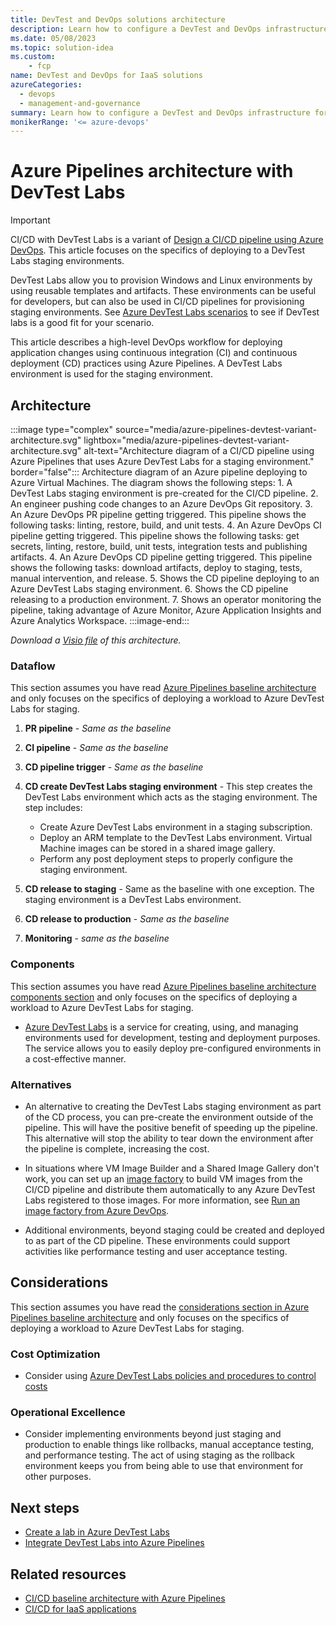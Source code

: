 ```yaml
---
title: DevTest and DevOps solutions architecture 
description: Learn how to configure a DevTest and DevOps infrastructure for development, testing, and deploying IaaS-based software.
ms.date: 05/08/2023
ms.topic: solution-idea
ms.custom:
    - fcp
name: DevTest and DevOps for IaaS solutions
azureCategories:
  - devops
  - management-and-governance
summary: Learn how to configure a DevTest and DevOps infrastructure for development, testing, and deploying IaaS-based software.
monikerRange: '<= azure-devops'
---
```


# Azure Pipelines architecture with DevTest Labs 

> [!IMPORTANT]
> CI/CD with DevTest Labs is a variant of [Design a CI/CD pipeline using Azure DevOps](devops-pipelines-baseline-architecture.md). This article focuses on the specifics of deploying to a DevTest Labs staging environments.

DevTest Labs allow you to provision Windows and Linux environments by using reusable templates and artifacts. These environments can be useful for developers, but can also be used in CI/CD pipelines for provisioning staging environments. See [Azure DevTest Labs scenarios](/azure/devtest-labs/devtest-lab-guidance-get-started) to see if DevTest labs is a good fit for your scenario.

This article describes a high-level DevOps workflow for deploying application changes using continuous integration (CI) and continuous deployment (CD) practices using Azure Pipelines. A DevTest Labs environment is used for the staging environment.

## Architecture

:::image type="complex" source="media/azure-pipelines-devtest-variant-architecture.svg" lightbox="media/azure-pipelines-devtest-variant-architecture.svg" alt-text="Architecture diagram of a CI/CD pipeline using Azure Pipelines that uses Azure DevTest Labs for a staging environment." border="false"::: 
Architecture diagram of an Azure pipeline deploying to Azure Virtual Machines. The diagram shows the following steps: 1. A DevTest Labs staging environment is pre-created for the CI/CD pipeline. 2. An engineer pushing code changes to an Azure DevOps Git repository. 3. An Azure DevOps PR pipeline getting triggered. This pipeline shows the following tasks: linting, restore, build, and unit tests. 4. An Azure DevOps CI pipeline getting triggered. This pipeline shows the following tasks: get secrets, linting, restore, build, unit tests, integration tests and publishing artifacts. 4. An Azure DevOps CD pipeline getting triggered. This pipeline shows the following tasks: download artifacts, deploy to staging, tests, manual intervention, and release. 5. Shows the CD pipeline deploying to an Azure DevTest Labs staging environment. 6. Shows the CD pipeline releasing to a production environment. 7. Shows an operator monitoring the pipeline, taking advantage of Azure Monitor, Azure Application Insights and Azure Analytics Workspace.
:::image-end:::

*Download a [Visio file](https://arch-center.azureedge.net/azure-pipelines-iaas-variant-architecture.vsdx) of this architecture.*

### Dataflow

This section assumes you have read [Azure Pipelines baseline architecture](devops-pipelines-baseline-architecture.md#dataflow) and only focuses on the specifics of deploying a workload to Azure DevTest Labs for staging.

1. **PR pipeline** - *Same as the baseline*

1. **CI pipeline** - *Same as the baseline*

1. **CD pipeline trigger** - *Same as the baseline*

1. **CD create DevTest Labs staging environment** - This step creates the DevTest Labs environment which acts as the staging environment. The step includes:

    - Create Azure DevTest Labs environment in a staging subscription.
    - Deploy an ARM template to the DevTest Labs environment. Virtual Machine images can be stored in a shared image gallery.
    - Perform any post deployment steps to properly configure the staging environment.

1. **CD release to staging** - Same as the baseline with one exception. The staging environment is a DevTest Labs environment.

1. **CD release to production** - *Same as the baseline*

1. **Monitoring** - *same as the baseline*

### Components

This section assumes you have read [Azure Pipelines baseline architecture components section](devops-pipelines-baseline-architecture.md#components) and only focuses on the specifics of deploying a workload to Azure DevTest Labs for staging.

- [Azure DevTest Labs](/azure/devtest-labs/devtest-lab-overview) is a service for creating, using, and managing environments used for development, testing and deployment purposes. The service allows you to easily deploy pre-configured environments in a cost-effective manner.

### Alternatives

- An alternative to creating the DevTest Labs staging environment as part of the CD process, you can pre-create the environment outside of the pipeline. This will have the positive benefit of speeding up the pipeline. This alternative will stop the ability to tear down the environment after the pipeline is complete, increasing the cost.

- In situations where VM Image Builder and a Shared Image Gallery don't work, you can set up an [image factory](/azure/devtest-labs/image-factory-create) to build VM images from the CI/CD pipeline and distribute them automatically to any Azure DevTest Labs registered to those images. For more information, see [Run an image factory from Azure DevOps](/azure/devtest-labs/image-factory-set-up-devops-lab).

- Additional environments, beyond staging could be created and deployed to as part of the CD pipeline. These environments could support activities like performance testing and user acceptance testing.

## Considerations

This section assumes you have read the [considerations section in Azure Pipelines baseline architecture](devops-pipelines-baseline-architecture.md#considerations) and only focuses on the specifics of deploying a workload to Azure DevTest Labs for staging.

### Cost Optimization

- Consider using [Azure DevTest Labs policies and procedures to control costs](/azure/devtest-labs/devtest-lab-overview#lab-policies-and-procedures-to-control-costs)

### Operational Excellence 

- Consider implementing environments beyond just staging and production to enable things like rollbacks, manual acceptance testing, and performance testing. The act of using staging as the rollback environment keeps you from being able to use that environment for other purposes.

## Next steps

- [Create a lab in Azure DevTest Labs](/azure/lab-services/tutorial-create-custom-lab)
- [Integrate DevTest Labs into Azure Pipelines](/azure/devtest-labs/devtest-lab-integrate-ci-cd)

## Related resources

- [CI/CD baseline architecture with Azure Pipelines](devops-pipelines-baseline-architecture.md)
- [CI/CD for IaaS applications](/azure/architecture/solution-ideas/articles/cicd-for-azure-vms)

